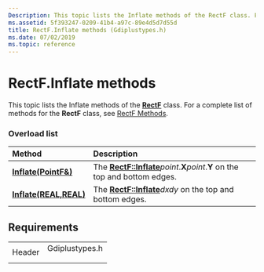 ```yaml
---
Description: This topic lists the Inflate methods of the RectF class. For a complete list of methods for the RectF class, see RectF Methods.
ms.assetid: 5f393247-0209-41b4-a97c-89e4d5d7d55d
title: RectF.Inflate methods (Gdiplustypes.h)
ms.date: 07/02/2019
ms.topic: reference
---
```


# RectF.Inflate methods

This topic lists the Inflate methods of the [**RectF**](/windows/win32/api/gdiplustypes/nl-gdiplustypes-rectf) class. For a complete list of methods for the **RectF** class, see [RectF Methods](-gdiplus-class-rectf-methods.md).

### Overload list



| Method                                                            | Description                                                                                                                         |
|:------------------------------------------------------------------|:------------------------------------------------------------------------------------------------------------------------------------|
| [**Inflate(PointF&)**](/windows/win32/api/gdiplustypes/nf-gdiplustypes-rectf-inflate(inconstpointf_))   | The [**RectF::Inflate**](/windows/win32/api/gdiplustypes/nf-gdiplustypes-rectf-inflate(inconstpointf_))*point*.**X***point*.**Y** on the top and bottom edges.<br/> |
| [**Inflate(REAL,REAL)**](/previous-versions//ms534953(v=vs.85)) | The [**RectF::Inflate**](/previous-versions//ms534953(v=vs.85))*dxdy* on the top and bottom edges.<br/>                     |



## Requirements



|                   |                                                                                           |
|-------------------|-------------------------------------------------------------------------------------------|
| Header<br/> | <dl> <dt>Gdiplustypes.h</dt> </dl> |



 

 
